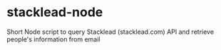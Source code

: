 stacklead-node
==============

Short Node script to query Stacklead (stacklead.com) API and retrieve people's information from email
